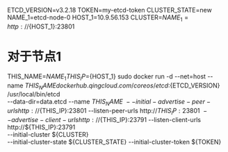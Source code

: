 ETCD_VERSION=v3.2.18
TOKEN=my-etcd-token
CLUSTER_STATE=new
NAME_1=etcd-node-0
HOST_1=10.9.56.153
CLUSTER=${NAME_1}=http://${HOST_1}:23801

# 对于节点1
THIS_NAME=${NAME_1}
THIS_IP=${HOST_1}
sudo docker run -d --net=host --name ${THIS_NAME} dockerhub.qingcloud.com/coreos/etcd:${ETCD_VERSION} \
    /usr/local/bin/etcd \
    --data-dir=data.etcd --name ${THIS_NAME} \
    --initial-advertise-peer-urls http://${THIS_IP}:23801 --listen-peer-urls http://${THIS_IP}:23801 \
    --advertise-client-urls http://${THIS_IP}:23791 --listen-client-urls http://${THIS_IP}:23791 \
    --initial-cluster ${CLUSTER} \
    --initial-cluster-state ${CLUSTER_STATE} --initial-cluster-token ${TOKEN}
